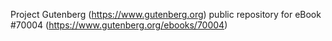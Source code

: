 Project Gutenberg (https://www.gutenberg.org) public repository for
eBook #70004 (https://www.gutenberg.org/ebooks/70004)
